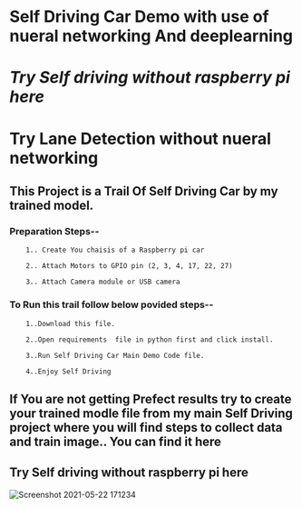 # Self Driving Car Demo with use of nueral networking And deeplearning 
# _Try Self driving without raspberry pi here_
# Try Lane Detection without nueral networking 
[HERE]: https://github.com/dev12346/Lane-detection-And-finding-steering-anlge
## This Project is a Trail Of Self Driving Car by my trained model.
### Preparation Steps--

        1.. Create You chaisis of a Raspberry pi car

        2.. Attach Motors to GPIO pin (2, 3, 4, 17, 22, 27)
        
        3.. Attach Camera module or USB camera
### To Run this trail follow below povided steps--

        1..Download this file.

        2..Open requirements  file in python first and click install.

        3..Run Self Driving Car Main Demo Code file.

        4..Enjoy Self Driving

## If You are not getting Prefect results try to create your trained modle file from my main Self Driving project where you will find steps to collect data and train image.. You can find it here
## Try Self driving without raspberry pi here
![Screenshot 2021-05-22 171234](https://user-images.githubusercontent.com/50290838/119225791-a3208900-bb23-11eb-9c2b-87789e91a09d.jpg)

